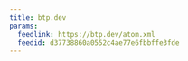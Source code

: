 ```yaml
---
title: btp.dev
params:
  feedlink: https://btp.dev/atom.xml
  feedid: d37738860a0552c4ae77e6fbbffe3fde
---
```

